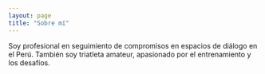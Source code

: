 ```yaml
---
layout: page
title: "Sobre mí"
---
```


Soy profesional en seguimiento de compromisos en espacios de diálogo en el Perú. También soy triatleta amateur, apasionado por el entrenamiento y los desafíos.
